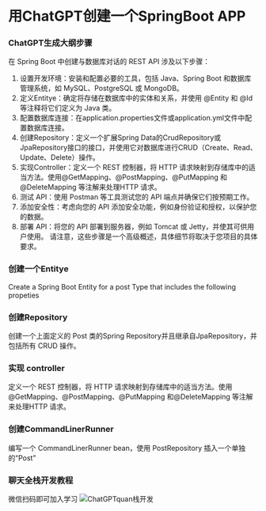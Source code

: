 # 用ChatGPT创建一个SpringBoot APP

### ChatGPT生成大纲步骤

在 Spring Boot 中创建与数据库对话的 REST API 涉及以下步骤：
1. 设置开发环境：安装和配置必要的工具，包括 Java、Spring Boot 和数据库管理系统，如 MySQL、PostgreSQL 或 MongoDB。
2. 定义Entitye：确定将存储在数据库中的实体和关系，并使用 @Entity 和 @Id 等注释将它们定义为 Java 类。
3. 配置数据库连接：在application.properties文件或application.yml文件中配置数据库连接。
4. 创建Repository：定义一个扩展Spring Data的CrudRepository或JpaRepository接口的接口，并使用它对数据库进行CRUD（Create、Read、Update、Delete）操作。
5. 实现Controller：定义一个 REST 控制器，将 HTTP 请求映射到存储库中的适当方法。使用@GetMapping、@PostMapping、@PutMapping 和@DeleteMapping 等注解来处理HTTP 请求。
6. 测试 API：使用 Postman 等工具测试您的 API 端点并确保它们按预期工作。
7. 添加安全性：考虑向您的 API 添加安全功能，例如身份验证和授权，以保护您的数据。
8. 部署 API：将您的 API 部署到服务器，例如 Tomcat 或 Jetty，并使其可供用户使用。
请注意，这些步骤是一个高级概述，具体细节将取决于您项目的具体要求。



### 创建一个Entitye

Create a Spring Boot Entity for a post Type that includes the following propeties

### 创建Repository

创建一个上面定义的 Post 类的Spring Repository并且继承自JpaRepository，并包括所有 CRUD 操作。

### 实现 controller

定义一个 REST 控制器，将 HTTP 请求映射到存储库中的适当方法。使用@GetMapping、@PostMapping、@PutMapping 和@DeleteMapping 等注解来处理HTTP 请求。


### 创建CommandLinerRunner

编写一个 CommandLinerRunner bean，使用 PostRepository 插入一个单独的“Post”

### 聊天全栈开发教程

微信扫码即可加入学习
![ChatGPTquan栈开发](https://files.mdnice.com/user/1324/a030c3c8-3ed3-4606-a92c-2e717a9a5adb.png)

